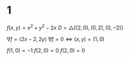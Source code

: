 # 1

$f(x,y)=x^2+y^2-2x$
$D=\triangle[(2,0),(0,2),(0,-2)]$

$\nabla f=\langle2x-2,2y\rangle$
$\nabla f=0\iff(x,y)=(1,0)$

$f(1,0)=-1$
$f(2,0)=0$
$f(2,0)=0$